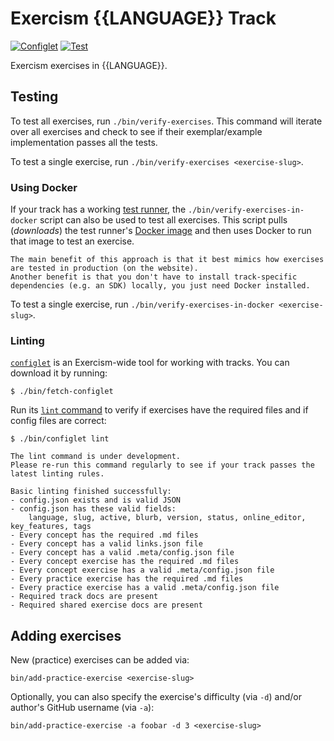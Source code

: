 # Exercism {{LANGUAGE}} Track

[![Configlet](https://github.com/exercism/{{SLUG}}/actions/workflows/configlet.yml/badge.svg)](https://github.com/exercism/{{SLUG}}/actions/workflows/configlet.yml) [![Test](https://github.com/exercism/{{SLUG}}/actions/workflows/test.yml/badge.svg)](https://github.com/exercism/{{SLUG}}/actions/workflows/test.yml)

Exercism exercises in {{LANGUAGE}}.

## Testing

To test all exercises, run `./bin/verify-exercises`.
This command will iterate over all exercises and check to see if their exemplar/example implementation passes all the tests.

To test a single exercise, run `./bin/verify-exercises <exercise-slug>`.

### Using Docker

If your track has a working [test runner](https://exercism.org/docs/building/tooling/test-runners), the `./bin/verify-exercises-in-docker` script can also be used to test all exercises.
This script pulls (_downloads_) the test runner's [Docker image](https://exercism.org/docs/building/tooling/test-runners/docker) and then uses Docker to run that image to test an exercise.

```exercism/note
The main benefit of this approach is that it best mimics how exercises are tested in production (on the website).
Another benefit is that you don't have to install track-specific dependencies (e.g. an SDK) locally, you just need Docker installed.
```

To test a single exercise, run `./bin/verify-exercises-in-docker <exercise-slug>`.

### Linting

[`configlet`](https://exercism.org/docs/building/configlet) is an Exercism-wide tool for working with tracks. You can download it by running:

```shell
$ ./bin/fetch-configlet
```

Run its [`lint` command](https://exercism.org/docs/building/configlet/lint) to verify if exercises have the required files and if config files are correct:

```shell
$ ./bin/configlet lint

The lint command is under development.
Please re-run this command regularly to see if your track passes the latest linting rules.

Basic linting finished successfully:
- config.json exists and is valid JSON
- config.json has these valid fields:
    language, slug, active, blurb, version, status, online_editor, key_features, tags
- Every concept has the required .md files
- Every concept has a valid links.json file
- Every concept has a valid .meta/config.json file
- Every concept exercise has the required .md files
- Every concept exercise has a valid .meta/config.json file
- Every practice exercise has the required .md files
- Every practice exercise has a valid .meta/config.json file
- Required track docs are present
- Required shared exercise docs are present
```

## Adding exercises

New (practice) exercises can be added via:

```shell
bin/add-practice-exercise <exercise-slug>
```

Optionally, you can also specify the exercise's difficulty (via `-d`) and/or author's GitHub username (via `-a`):

```shell
bin/add-practice-exercise -a foobar -d 3 <exercise-slug>
```
